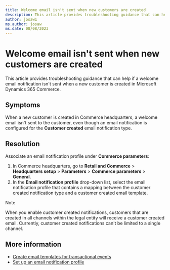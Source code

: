 ```yaml
---
title: Welcome email isn't sent when new customers are created
description: This article provides troubleshooting guidance that can help if a welcome email notification isn't sent when a new customer is created in Microsoft Dynamics 365 Commerce.
author: josaw1
ms.author: josaw
ms.date: 08/08/2023
---
```

# Welcome email isn't sent when new customers are created

This article provides troubleshooting guidance that can help if a welcome email notification isn't sent when a new customer is created in Microsoft Dynamics 365 Commerce.

## Symptoms

When a new customer is created in Commerce headquarters, a welcome email isn't sent to the customer, even though an email notification is configured for the **Customer created** email notification type.

## Resolution

Associate an email notification profile under **Commerce parameters**:

1. In Commerce headquarters, go to **Retail and Commerce** > **Headquarters setup** > **Parameters** > **Commerce parameters** > **General**.
2. In the **Email notification profile** drop-down list, select the email notification profile that contains a mapping between the customer created notification type and a customer created email template.

> [!NOTE]
> When you enable customer created notifications, customers that are created in all channels within the legal entity will receive a customer created email. Currently, customer created notifications can't be limited to a single channel.

## More information

- [Create email templates for transactional events](/dynamics365/commerce/email-templates-transactions)
- [Set up an email notification profile](/dynamics365/commerce/email-notification-profiles)
